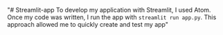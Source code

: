 "# Streamlit-app To develop my application with Streamlit, I used Atom. Once my code was written, I run the app with `streamlit run app.py`. This approach allowed me to quickly create and test my app"
